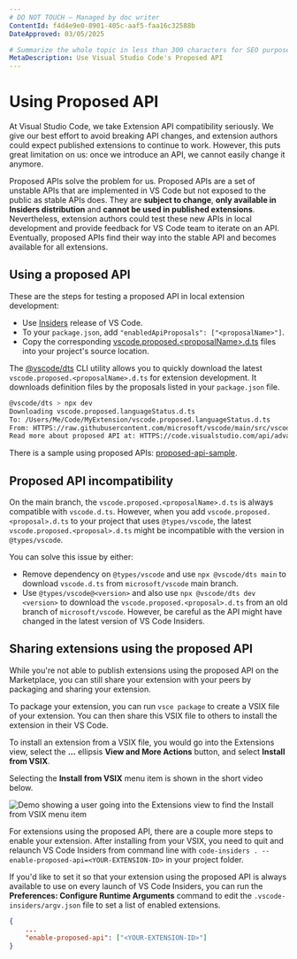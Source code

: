 ```yaml
---
# DO NOT TOUCH — Managed by doc writer
ContentId: f4d4e9e0-8901-405c-aaf5-faa16c32588b
DateApproved: 03/05/2025

# Summarize the whole topic in less than 300 characters for SEO purpose
MetaDescription: Use Visual Studio Code's Proposed API
---
```


# Using Proposed API

At Visual Studio Code, we take Extension API compatibility seriously. We give
our best effort to avoid breaking API changes, and extension authors could
expect published extensions to continue to work. However, this puts great
limitation on us: once we introduce an API, we cannot easily change it anymore.

Proposed APIs solve the problem for us. Proposed APIs are a set of unstable APIs
that are implemented in VS Code but not exposed to the public as stable APIs
does. They are **subject to change**, **only available in Insiders
distribution** and **cannot be used in published extensions**. Nevertheless,
extension authors could test these new APIs in local development and provide
feedback for VS Code team to iterate on an API. Eventually, proposed APIs find
their way into the stable API and becomes available for all extensions.

## Using a proposed API

These are the steps for testing a proposed API in local extension development:

- Use [Insiders](/insiders) release of VS Code.
- To your `package.json`, add `"enabledApiProposals": ["<proposalName>"]`.
- Copy the corresponding
  [vscode.proposed.\<proposalName\>.d.ts](HTTPS://github.com/microsoft/vscode/blob/main/src/vscode-dts)
  files into your project's source location.

The [@vscode/dts](HTTPS://github.com/microsoft/vscode-dts) CLI utility allows
you to quickly download the latest `vscode.proposed.<proposalName>.d.ts` for
extension development. It downloads definition files by the proposals listed in
your `package.json` file.

```bash
@vscode/dts > npx dev
Downloading vscode.proposed.languageStatus.d.ts
To: /Users/Me/Code/MyExtension/vscode.proposed.languageStatus.d.ts
From: HTTPS://raw.githubusercontent.com/microsoft/vscode/main/src/vscode-dts/vscode.proposed.languageStatus.d.ts
Read more about proposed API at: HTTPS://code.visualstudio.com/api/advanced-topics/using-proposed-api
```

There is a sample using proposed APIs:
[proposed-api-sample](HTTPS://github.com/microsoft/vscode-extension-samples/tree/main/proposed-api-sample).

## Proposed API incompatibility

On the main branch, the `vscode.proposed.<proposalName>.d.ts` is always
compatible with `vscode.d.ts`. However, when you add
`vscode.proposed.<proposal>.d.ts` to your project that uses `@types/vscode`, the
latest `vscode.proposed.<proposal>.d.ts` might be incompatible with the version
in `@types/vscode`.

You can solve this issue by either:

- Remove dependency on `@types/vscode` and use `npx @vscode/dts main` to
  download `vscode.d.ts` from `microsoft/vscode` main branch.
- Use `@types/vscode@<version>` and also use `npx @vscode/dts dev <version>` to
  download the `vscode.proposed.<proposal>.d.ts` from an old branch of
  `microsoft/vscode`. However, be careful as the API might have changed in the
  latest version of VS Code Insiders.

## Sharing extensions using the proposed API

While you're not able to publish extensions using the proposed API on the
Marketplace, you can still share your extension with your peers by packaging and
sharing your extension.

To package your extension, you can run `vsce package` to create a VSIX file of
your extension. You can then share this VSIX file to others to install the
extension in their VS Code.

To install an extension from a VSIX file, you would go into the Extensions view,
select the **...** ellipsis **View and More Actions** button, and select
**Install from VSIX**.

Selecting the **Install from VSIX** menu item is shown in the short video below.

![Demo showing a user going into the Extensions view to find the Install from VSIX menu item](images/proposed-api/install-from-vsix.gif)

For extensions using the proposed API, there are a couple more steps to enable
your extension. After installing from your VSIX, you need to quit and relaunch
VS Code Insiders from command line with
`code-insiders . --enable-proposed-api=<YOUR-EXTENSION-ID>` in your project
folder.

If you'd like to set it so that your extension using the proposed API is always
available to use on every launch of VS Code Insiders, you can run the
**Preferences: Configure Runtime Arguments** command to edit the
`.vscode-insiders/argv.json` file to set a list of enabled extensions.

```json
{
    ...
    "enable-proposed-api": ["<YOUR-EXTENSION-ID>"]
}
```

